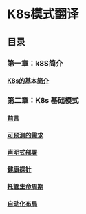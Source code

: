 # K8s模式翻译

## 目录

### 第一章：k8S简介

#### [K8s的基本简介](K8s简介/第一部分K8s简介)

### 第二章：K8s 基础模式

#### [前言](/zh/posts/文章翻译/K8s模式/K8s基础模式/第二部分基础模式)

#### [可预测的需求](/zh/posts/文章翻译/K8s模式/K8s基础模式/可预测的需求)

#### [声明式部署](/zh/posts/文章翻译/K8s模式/K8s基础模式/声明性部署)

#### [健康探针](/zh/posts/文章翻译/K8s模式/K8s基础模式/健康探针)

#### [托管生命周期](/zh/posts/文章翻译/K8s模式/K8s基础模式/托管生命周期)

#### [自动化布局](/zh/posts/文章翻译/K8s模式/K8s基础模式/自动化布局（Pod的放置）)
